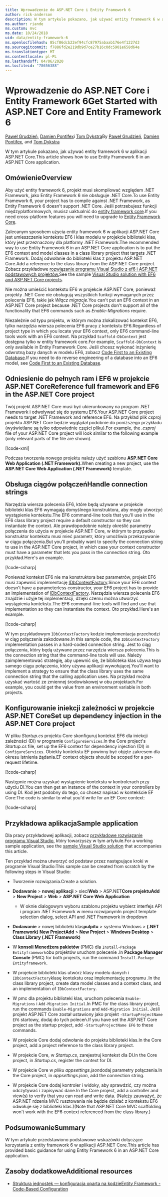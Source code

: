 ```yaml
---
title: Wprowadzenie do ASP.NET Core i Entity Framework 6
author: rick-anderson
description: W tym artykule pokazano, jak używać entity framework 6 w aplikacji ASP.NET Core.
ms.author: riande
ms.custom: mvc
ms.date: 10/24/2018
uid: data/entity-framework-6
ms.openlocfilehash: 85cf86dcb22ef94cfc87975abaab176e4f1227d3
ms.sourcegitcommit: f7886fd2e219db9d7ce27b16c0dc5901e658d64e
ms.translationtype: MT
ms.contentlocale: pl-PL
ms.lasthandoff: 04/06/2020
ms.locfileid: "78656388"
---
```

# <a name="get-started-with-aspnet-core-and-entity-framework-6"></a><span data-ttu-id="3258d-103">Wprowadzenie do ASP.NET Core i Entity Framework 6</span><span class="sxs-lookup"><span data-stu-id="3258d-103">Get Started with ASP.NET Core and Entity Framework 6</span></span>

<span data-ttu-id="3258d-104">[Paweł Grudzień](https://github.com/pgrudzien12), [Damien Pontifex](https://github.com/DamienPontifex)i [Tom Dykstra](https://github.com/tdykstra)</span><span class="sxs-lookup"><span data-stu-id="3258d-104">By [Paweł Grudzień](https://github.com/pgrudzien12), [Damien Pontifex](https://github.com/DamienPontifex), and [Tom Dykstra](https://github.com/tdykstra)</span></span>

<span data-ttu-id="3258d-105">W tym artykule pokazano, jak używać entity framework 6 w aplikacji ASP.NET Core.</span><span class="sxs-lookup"><span data-stu-id="3258d-105">This article shows how to use Entity Framework 6 in an ASP.NET Core application.</span></span>

## <a name="overview"></a><span data-ttu-id="3258d-106">Omówienie</span><span class="sxs-lookup"><span data-stu-id="3258d-106">Overview</span></span>

<span data-ttu-id="3258d-107">Aby użyć entity framework 6, projekt musi skompilować względem .NET Framework, jako Entity Framework 6 nie obsługuje .NET Core.</span><span class="sxs-lookup"><span data-stu-id="3258d-107">To use Entity Framework 6, your project has to compile against .NET Framework, as Entity Framework 6 doesn't support .NET Core.</span></span> <span data-ttu-id="3258d-108">Jeśli potrzebujesz funkcji międzyplatformowych, musisz uaktualnić do [entity framework core](/ef/).</span><span class="sxs-lookup"><span data-stu-id="3258d-108">If you need cross-platform features you will need to upgrade to [Entity Framework Core](/ef/).</span></span>

<span data-ttu-id="3258d-109">Zalecanym sposobem użycia entity framework 6 w aplikacji ASP.NET Core jest umieszczenie kontekstu EF6 i klas modelu w projekcie biblioteki klas, który jest przeznaczony dla platformy .NET Framework.</span><span class="sxs-lookup"><span data-stu-id="3258d-109">The recommended way to use Entity Framework 6 in an ASP.NET Core application is to put the EF6 context and model classes in a class library project that targets .NET Framework.</span></span> <span data-ttu-id="3258d-110">Dodaj odwołanie do biblioteki klas z projektu ASP.NET Core.</span><span class="sxs-lookup"><span data-stu-id="3258d-110">Add a reference to the class library from the ASP.NET Core project.</span></span> <span data-ttu-id="3258d-111">Zobacz przykładowe [rozwiązanie programu Visual Studio z ef6 i ASP.NET podstawowych projektów.](https://github.com/dotnet/AspNetCore.Docs/tree/master/aspnetcore/data/entity-framework-6/sample/)</span><span class="sxs-lookup"><span data-stu-id="3258d-111">See the sample [Visual Studio solution with EF6 and ASP.NET Core projects](https://github.com/dotnet/AspNetCore.Docs/tree/master/aspnetcore/data/entity-framework-6/sample/).</span></span>

<span data-ttu-id="3258d-112">Nie można umieścić kontekstu EF6 w projekcie ASP.NET Core, ponieważ projekty .NET Core nie obsługują wszystkich funkcji wymaganych przez polecenia EF6, takie jak *Włącz migracje.*</span><span class="sxs-lookup"><span data-stu-id="3258d-112">You can't put an EF6 context in an ASP.NET Core project because .NET Core projects don't support all of the functionality that EF6 commands such as *Enable-Migrations* require.</span></span>

<span data-ttu-id="3258d-113">Niezależnie od typu projektu, w którym można zlokalizować kontekst EF6, tylko narzędzia wiersza polecenia EF6 pracy z kontekstu EF6.</span><span class="sxs-lookup"><span data-stu-id="3258d-113">Regardless of project type in which you locate your EF6 context, only EF6 command-line tools work with an EF6 context.</span></span> <span data-ttu-id="3258d-114">Na przykład `Scaffold-DbContext` jest dostępna tylko w entity framework core.</span><span class="sxs-lookup"><span data-stu-id="3258d-114">For example, `Scaffold-DbContext` is only available in Entity Framework Core.</span></span> <span data-ttu-id="3258d-115">Jeśli chcesz wykonać inżynierię odwrotną bazy danych w modelu EF6, zobacz [Code First to an Existing Database](https://msdn.microsoft.com/jj200620).</span><span class="sxs-lookup"><span data-stu-id="3258d-115">If you need to do reverse engineering of a database into an EF6 model, see [Code First to an Existing Database](https://msdn.microsoft.com/jj200620).</span></span>

## <a name="reference-full-framework-and-ef6-in-the-aspnet-core-project"></a><span data-ttu-id="3258d-116">Odniesienie do pełnych ram i EF6 w projekcie ASP.NET Core</span><span class="sxs-lookup"><span data-stu-id="3258d-116">Reference full framework and EF6 in the ASP.NET Core project</span></span>

<span data-ttu-id="3258d-117">Twój projekt ASP.NET Core musi być ukierunkowany na program .NET Framework i odwoływać się do systemu EF6.</span><span class="sxs-lookup"><span data-stu-id="3258d-117">Your ASP.NET Core project needs to target .NET Framework and reference EF6.</span></span> <span data-ttu-id="3258d-118">Na przykład plik *csproj* projektu ASP.NET Core będzie wyglądał podobnie do poniższego przykładu (wyświetlane są tylko odpowiednie części pliku).</span><span class="sxs-lookup"><span data-stu-id="3258d-118">For example, the *.csproj* file of your ASP.NET Core project will look similar to the following example (only relevant parts of the file are shown).</span></span>

[!code-xml[](entity-framework-6/sample/MVCCore/MVCCore.csproj?range=3-9&highlight=2)]

<span data-ttu-id="3258d-119">Podczas tworzenia nowego projektu należy użyć szablonu **ASP.NET Core Web Application (.NET Framework).**</span><span class="sxs-lookup"><span data-stu-id="3258d-119">When creating a new project, use the **ASP.NET Core Web Application (.NET Framework)** template.</span></span>

## <a name="handle-connection-strings"></a><span data-ttu-id="3258d-120">Obsługa ciągów połączeń</span><span class="sxs-lookup"><span data-stu-id="3258d-120">Handle connection strings</span></span>

<span data-ttu-id="3258d-121">Narzędzia wiersza polecenia EF6, które będą używane w projekcie biblioteki klas EF6 wymagają domyślnego konstruktora, aby mogły utworzyć wystąpienie kontekstu.</span><span class="sxs-lookup"><span data-stu-id="3258d-121">The EF6 command-line tools that you'll use in the EF6 class library project require a default constructor so they can instantiate the context.</span></span> <span data-ttu-id="3258d-122">Ale prawdopodobnie należy określić parametry połączenia do użycia w projekcie ASP.NET Core, w którym to przypadku konstruktor kontekstu musi mieć parametr, który umożliwia przekazywanie w ciągu połączenia.</span><span class="sxs-lookup"><span data-stu-id="3258d-122">But you'll probably want to specify the connection string to use in the ASP.NET Core project, in which case your context constructor must have a parameter that lets you pass in the connection string.</span></span> <span data-ttu-id="3258d-123">Oto przykład.</span><span class="sxs-lookup"><span data-stu-id="3258d-123">Here's an example.</span></span>

[!code-csharp[](entity-framework-6/sample/EF6/SchoolContext.cs?name=snippet_Constructor)]

<span data-ttu-id="3258d-124">Ponieważ kontekst EF6 nie ma konstruktora bez parametrów, projekt EF6 musi zapewnić implementację [IDbContextFactory](https://msdn.microsoft.com/library/hh506876).</span><span class="sxs-lookup"><span data-stu-id="3258d-124">Since your EF6 context doesn't have a parameterless constructor, your EF6 project has to provide an implementation of [IDbContextFactory](https://msdn.microsoft.com/library/hh506876).</span></span> <span data-ttu-id="3258d-125">Narzędzia wiersza polecenia EF6 znajdzie i użyje tej implementacji, dzięki czemu można utworzyć wystąpienia kontekstu.</span><span class="sxs-lookup"><span data-stu-id="3258d-125">The EF6 command-line tools will find and use that implementation so they can instantiate the context.</span></span> <span data-ttu-id="3258d-126">Oto przykład.</span><span class="sxs-lookup"><span data-stu-id="3258d-126">Here's an example.</span></span>

[!code-csharp[](entity-framework-6/sample/EF6/SchoolContextFactory.cs?name=snippet_IDbContextFactory)]

<span data-ttu-id="3258d-127">W tym przykładowym `IDbContextFactory` kodzie implementacja przechodzi w ciąg połączenia zakodowane.</span><span class="sxs-lookup"><span data-stu-id="3258d-127">In this sample code, the `IDbContextFactory` implementation passes in a hard-coded connection string.</span></span> <span data-ttu-id="3258d-128">Jest to ciąg połączenia, który będą używane przez narzędzia wiersza polecenia.</span><span class="sxs-lookup"><span data-stu-id="3258d-128">This is the connection string that the command-line tools will use.</span></span> <span data-ttu-id="3258d-129">Należy zaimplementować strategię, aby upewnić się, że biblioteka klas używa tego samego ciągu połączenia, który używa aplikacji wywołującej.</span><span class="sxs-lookup"><span data-stu-id="3258d-129">You'll want to implement a strategy to ensure that the class library uses the same connection string that the calling application uses.</span></span> <span data-ttu-id="3258d-130">Na przykład można uzyskać wartość ze zmiennej środowiskowej w obu projektach.</span><span class="sxs-lookup"><span data-stu-id="3258d-130">For example, you could get the value from an environment variable in both projects.</span></span>

## <a name="set-up-dependency-injection-in-the-aspnet-core-project"></a><span data-ttu-id="3258d-131">Konfigurowanie iniekcji zależności w projekcie ASP.NET Core</span><span class="sxs-lookup"><span data-stu-id="3258d-131">Set up dependency injection in the ASP.NET Core project</span></span>

<span data-ttu-id="3258d-132">W pliku *Startup.cs* projektu Core skonfiguruj kontekst EF6 dla iniekcji zależności (DI) w programie `ConfigureServices`.</span><span class="sxs-lookup"><span data-stu-id="3258d-132">In the Core project's *Startup.cs* file, set up the EF6 context for dependency injection (DI) in `ConfigureServices`.</span></span> <span data-ttu-id="3258d-133">Obiekty kontekstu EF powinny być objęte zakresem dla okresu istnienia żądania.</span><span class="sxs-lookup"><span data-stu-id="3258d-133">EF context objects should be scoped for a per-request lifetime.</span></span>

[!code-csharp[](entity-framework-6/sample/MVCCore/Startup.cs?name=snippet_ConfigureServices&highlight=5)]

<span data-ttu-id="3258d-134">Następnie można uzyskać wystąpienie kontekstu w kontrolerach przy użyciu DI.</span><span class="sxs-lookup"><span data-stu-id="3258d-134">You can then get an instance of the context in your controllers by using DI.</span></span> <span data-ttu-id="3258d-135">Kod jest podobny do tego, co chcesz napisać w kontekście EF Core:</span><span class="sxs-lookup"><span data-stu-id="3258d-135">The code is similar to what you'd write for an EF Core context:</span></span>

[!code-csharp[](entity-framework-6/sample/MVCCore/Controllers/StudentsController.cs?name=snippet_ContextInController)]

## <a name="sample-application"></a><span data-ttu-id="3258d-136">Przykładowa aplikacja</span><span class="sxs-lookup"><span data-stu-id="3258d-136">Sample application</span></span>

<span data-ttu-id="3258d-137">Dla pracy przykładowej aplikacji, zobacz [przykładowe rozwiązanie programu Visual Studio,](https://github.com/dotnet/AspNetCore.Docs/tree/master/aspnetcore/data/entity-framework-6/sample/) który towarzyszy w tym artykule.</span><span class="sxs-lookup"><span data-stu-id="3258d-137">For a working sample application, see the [sample Visual Studio solution](https://github.com/dotnet/AspNetCore.Docs/tree/master/aspnetcore/data/entity-framework-6/sample/) that accompanies this article.</span></span>

<span data-ttu-id="3258d-138">Ten przykład można utworzyć od podstaw przez następujące kroki w programie Visual Studio:</span><span class="sxs-lookup"><span data-stu-id="3258d-138">This sample can be created from scratch by the following steps in Visual Studio:</span></span>

* <span data-ttu-id="3258d-139">Tworzenie rozwiązania.</span><span class="sxs-lookup"><span data-stu-id="3258d-139">Create a solution.</span></span>

* <span data-ttu-id="3258d-140">**Dodawanie** > **nowej aplikacji** > sieci**Web** > ASP.NET**Core projektu**</span><span class="sxs-lookup"><span data-stu-id="3258d-140">**Add** > **New Project** > **Web** > **ASP.NET Core Web Application**</span></span>
  * <span data-ttu-id="3258d-141">W oknie dialogowym wyboru szablonu projektu wybierz interfejs API i program .NET Framework w menu rozwijanym</span><span class="sxs-lookup"><span data-stu-id="3258d-141">In project template selection dialog, select API and .NET Framework in dropdown</span></span>

* <span data-ttu-id="3258d-142">**Dodawanie** > nowej biblioteki klas**pulpitu** > systemu Windows > **(.NET Framework)** **New Project**</span><span class="sxs-lookup"><span data-stu-id="3258d-142">**Add** > **New Project** > **Windows Desktop** > **Class Library (.NET Framework)**</span></span>

* <span data-ttu-id="3258d-143">W **konsoli Menedżera pakietów** (PMC) dla `Install-Package Entityframework`obu projektów uruchom polecenie .</span><span class="sxs-lookup"><span data-stu-id="3258d-143">In **Package Manager Console** (PMC) for both projects, run the command `Install-Package Entityframework`.</span></span>

* <span data-ttu-id="3258d-144">W projekcie biblioteki klas utwórz klasy modelu danych i `IDbContextFactory`klasę kontekstu oraz implementację programu .</span><span class="sxs-lookup"><span data-stu-id="3258d-144">In the class library project, create data model classes and a context class, and an implementation of `IDbContextFactory`.</span></span>

* <span data-ttu-id="3258d-145">W pmc dla projektu biblioteki klas, uruchom polecenia `Enable-Migrations` i `Add-Migration Initial`.</span><span class="sxs-lookup"><span data-stu-id="3258d-145">In PMC for the class library project, run the commands `Enable-Migrations` and `Add-Migration Initial`.</span></span> <span data-ttu-id="3258d-146">Jeśli projekt ASP.NET Core został ustawiony jako projekt `-StartupProjectName EF6` startowy, dodaj do tych poleceń.</span><span class="sxs-lookup"><span data-stu-id="3258d-146">If you have set the ASP.NET Core project as the startup project, add `-StartupProjectName EF6` to these commands.</span></span>

* <span data-ttu-id="3258d-147">W projekcie Core dodaj odwołanie do projektu biblioteki klas.</span><span class="sxs-lookup"><span data-stu-id="3258d-147">In the Core project, add a project reference to the class library project.</span></span>

* <span data-ttu-id="3258d-148">W projekcie Core, w *Startup.cs*, zarejestruj kontekst dla DI.</span><span class="sxs-lookup"><span data-stu-id="3258d-148">In the Core project, in *Startup.cs*, register the context for DI.</span></span>

* <span data-ttu-id="3258d-149">W projekcie Core w *pliku appsettings.json*dodaj parametry połączenia.</span><span class="sxs-lookup"><span data-stu-id="3258d-149">In the Core project, in *appsettings.json*, add the connection string.</span></span>

* <span data-ttu-id="3258d-150">W projekcie Core dodaj kontroler i widoky, aby sprawdzić, czy można odczytywać i zapisywać dane.</span><span class="sxs-lookup"><span data-stu-id="3258d-150">In the Core project, add a controller and view(s) to verify that you can read and write data.</span></span> <span data-ttu-id="3258d-151">(Należy zauważyć, że ASP.NET rdzenia MVC rusztowania nie będzie działać z kontekstu EF6 odwołuje się z biblioteki klas.)</span><span class="sxs-lookup"><span data-stu-id="3258d-151">(Note that ASP.NET Core MVC scaffolding won't work with the EF6 context referenced from the class library.)</span></span>

## <a name="summary"></a><span data-ttu-id="3258d-152">Podsumowanie</span><span class="sxs-lookup"><span data-stu-id="3258d-152">Summary</span></span>

<span data-ttu-id="3258d-153">W tym artykule przedstawiono podstawowe wskazówki dotyczące korzystania z entity framework 6 w aplikacji ASP.NET Core.</span><span class="sxs-lookup"><span data-stu-id="3258d-153">This article has provided basic guidance for using Entity Framework 6 in an ASP.NET Core application.</span></span>

## <a name="additional-resources"></a><span data-ttu-id="3258d-154">Zasoby dodatkowe</span><span class="sxs-lookup"><span data-stu-id="3258d-154">Additional resources</span></span>

* [<span data-ttu-id="3258d-155">Struktura jednostek — konfiguracja oparta na kodzie</span><span class="sxs-lookup"><span data-stu-id="3258d-155">Entity Framework - Code-Based Configuration</span></span>](https://msdn.microsoft.com/data/jj680699.aspx)
